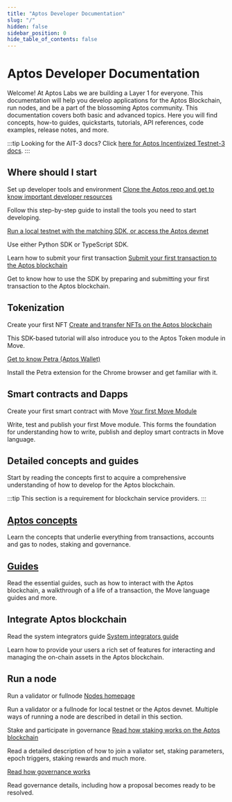 ```yaml
---
title: "Aptos Developer Documentation"
slug: "/"
hidden: false
sidebar_position: 0
hide_table_of_contents: false
---
```


# Aptos Developer Documentation

Welcome! At Aptos Labs we are building a Layer 1 for everyone. This documentation will help you develop applications for the Aptos Blockchain, run nodes, and be a part of the blossoming Aptos community. This documentation covers both basic and advanced topics. Here you will find concepts, how-to guides, quickstarts, tutorials, API references, code examples, release notes, and more.

:::tip Looking for the AIT-3 docs?
  Click [here for Aptos Incentivized Testnet-3 docs](/nodes/ait/ait-3).
:::

<!--- 
## Start here

<div class="docs-card-container">
<div class="row row-cols-1 row-cols-md-3a g-4">
  
  <div class="col">
    <div class="card card-body h-100 d-flex flex-column" >
    <a href="guides/getting-started" class="card-title card-link stretched-link"> <h2>Getting started</h2></a>
    <p class="card-text">Begin by setting up your Aptos development environment.</p>
</div>
  </div>
  <div class="col">
    <div class="card card-body h-100 d-flex flex-column">
    <a href="tutorials/aptos-quickstarts/" class="card-title card-link stretched-link"> <h2>Run quickstart tutorials</h2></a>
    <p class="card-text">Submit your first transaction, write your first Move module, deploy your first coin, and more.</p>
</div>
</div>
</div>
</div>



## Concepts and guides

<div class="docs-card-container">
<div class="row row-cols-1 row-cols-md-2a g-4">
  <div class="col">
    <div class="card card-body h-100 d-flex flex-column">
    <a href="concepts/aptos-concepts" class="card-title card-link stretched-link"> <h2>Concepts</h2></a>
    <p class="card-text">Learn the key concepts of the Aptos Blockchain, including transactions, accounts, gas and transaction fees, nodes, and more. </p>
</div>
</div>
  <div class="col">
    <div class="card card-body h-100 d-flex flex-column" >
    <a href="guides/aptos-guides" class="card-title card-link stretched-link"> <h2>How it works</h2></a>
    <p class="card-text">How does interacting with the Aptos Blockchain work, how Move works on Aptos, how to create a signed transaction, and more.</p>
</div>
  </div>
  <div class="col">
    <div class="card card-body h-100 d-flex flex-column">
    <a href="guides/move-guides/move-on-aptos" class="card-title card-link stretched-link"> <h2>Move on Aptos</h2></a>
    <p class="card-text">Learn how Move works on the Aptos Blockchain.</p>
</div>
</div>
</div>
</div>

## Nodes

<div class="docs-card-container">
<div class="row row-cols-1 row-cols-md-3a g-4">
  <div class="col">
    <div class="card card-body h-100 d-flex flex-column" >
    <a href="nodes/nodes-index" class="card-title card-link stretched-link"> <h2>Run a Validator or a FullNode</h2></a>
    <p class="card-text">Install and run a Validator or a FullNode.</p>
</div>
</div>
  <div class="col">
    <div class="card card-body h-100 d-flex flex-column"  >
    <a href="nodes/nodes-index#for-a-local-testnet" class="card-title card-link stretched-link"> <h2>Run a local testnet</h2></a>
    <p class="card-text">Run a Validator node on your local testnet.</p>
</div>
  </div>
  
</div>
</div>

## SDKs and APIs

<div class="docs-card-container">
<div class="row row-cols-1 row-cols-md-3a g-4">
  <div class="col">
    <div class="card h-100" >
    <div class="card-body d-flex flex-column" >
    <a href="https://aptos-labs.github.io/ts-sdk-doc/" class="card-title card-link stretched-link"> <h2>Typescript SDK</h2></a>
    <p class="card-text">API reference for transacting with the Aptos Blockchain.</p>
</div>
</div>
</div>
  <div class="col">
  <div class="card h-100" >
    <div class="card-body d-flex flex-column"  >
    <a href="https://fullnode.devnet.aptoslabs.com/v1/spec#/" class="card-title card-link stretched-link"> <h2>REST API</h2></a>
    <p class="card-text">Reference for the REST API to interact with the Aptos Blockchain.</p>
</div>
</div>
</div>
</div>
</div>

## Aptos devnet

:::info Aptos Devnet Resets
The Aptos devnet is reset every Thursday Morning (PST). See the latest updates in [Aptos Discord][discord].
:::info

## Got a question?

Join our [Discord][discord] to speak with our developers and hop into the Aptos community. It's the best way to keep up to date with news and developments in the Aptos universe. Be sure to check pinned messages in the channels - this is where we like to keep topic-specific links, events, and more.

Or even if you just want to stop by to say "Good Morning!". There's a little something for everyone!

:::caution Be safe out there

It's dangerous to go alone. Please remember, our community managers will never message or DM you first, and they will never ask you to send them money or share any sensitive, private, or personal information. If this happens to you, please report it to us in our [Discord][discord], or by sending an email to [security@aptoslabs.com](mailto:security@aptoslabs.com).

:::

## Join us

Want to join a great team working on amazing world-scale problems? Take a look at our [active roles](https://boards.greenhouse.io/aptoslabs), and come build with us!

## Have fun!

We are excited that you are here, and we look forward to getting to know you. Welcome to the Aptos community!

[typeform]: https://www.aptoslabs.com/developers
[discord]: https://discord.gg/aptoslabs

--->

## Where should I start

<div class="aptos-timeline">
<div class="aptos-timeline-outer">
<div class="aptos-timeline-card">
  <div class="aptos-timeline-info">
    <aptos-timeline-h3 class="aptos-timeline-title">Set up developer tools and environment</aptos-timeline-h3>
    <a href="guides/getting-started.html" class="card-link">Clone the Aptos repo and get to know important developer resources</a>
    <p>Follow this step-by-step guide to install the tools you need to start developing.</p>
    <a href="guides/local-testnet-dev-flow.html" class="card-link">Run a local testnet with the matching SDK, or access the Aptos devnet</a>
    <p>Use either Python SDK or TypeScript SDK.</p>
  </div>
</div>
<div class="aptos-timeline-card">
  <div class="aptos-timeline-info">
    <aptos-timeline-h3 class="aptos-timeline-title">Learn how to submit your first transaction</aptos-timeline-h3>
    <a href="tutorials/your-first-transaction-sdk.html" class="card-link">Submit your first transaction to the Aptos blockchain</a>
    <p>Get to know how to use the SDK by preparing and submitting your first transaction to the Aptos blockchain.</p>
  </div>
</div>
</div>
</div>

## Tokenization 

<div class="aptos-timeline">
<div class="aptos-timeline-outer">
<div class="aptos-timeline-card">
  <div class="aptos-timeline-info">
    <aptos-timeline-h3 class="aptos-timeline-title">Create your first NFT</aptos-timeline-h3>
    <a href="tutorials/your-first-nft-sdk.html" class="card-link">Create and transfer NFTs on the Aptos blockchain</a>
    <p>This SDK-based tutorial will also introduce you to the Aptos Token module in Move.</p>
    <a href="guides/install-petra-wallet-extension.html" class="card-link">Get to know Petra (Aptos Wallet)</a>
    <p>Install the Petra extension for the Chrome browser and get familiar with it.</p>
  </div>
</div>
</div>
</div>

## Smart contracts and Dapps

<div class="aptos-timeline">
<div class="aptos-timeline-outer">
<div class="aptos-timeline-card">
  <div class="aptos-timeline-info">
    <aptos-timeline-h3 class="aptos-timeline-title">Create your first smart contract with Move</aptos-timeline-h3>
    <a href="/tutorials/your-first-move-module.html" class="card-link">Your first Move Module </a>
    <p>Write, test and publish your first Move module. This forms the foundation for understanding how to write, publish and deploy smart contracts in Move language.</p>
  </div>
</div>
</div>
</div>

## Detailed concepts and guides

Start by reading the concepts first to acquire a comprehensive understanding of how to develop for the Aptos blockchain. 

:::tip
This section is a requirement for blockchain service providers.
:::

<div class="docs-card-container">
<div class="row row-cols-1 row-cols-md-2 g-4">
  <div class="col">
    <div class="card card-body h-100 d-flex flex-column" >
    <a href="concepts/aptos-concepts" class="card-title card-link stretched-link"> <h2>Aptos concepts</h2></a>
    <p class="card-text">Learn the concepts that underlie everything from transactions, accounts and gas to nodes, staking and governance.</p>
</div>
</div>
  <div class="col">
    <div class="card card-body h-100 d-flex flex-column"  >
    <a href="guides/aptos-guides" class="card-title card-link stretched-link"> <h2>Guides</h2></a>
    <p class="card-text">Read the essential guides, such as how to interact with the Aptos blockchain, a walkthrough of a life of a transaction, the Move language guides and more.</p>
</div>
  </div>
  
</div>
</div>


## Integrate Aptos blockchain

<div class="aptos-timeline">
<div class="aptos-timeline-outer">
<div class="aptos-timeline-card">
  <div class="aptos-timeline-info">
    <aptos-timeline-h3 class="aptos-timeline-title">Read the system integrators guide</aptos-timeline-h3>
    <a href="guides/system-integrators-guide.html" class="card-link">System integrators guide</a>
    <p>Learn how to provide your users a rich set of features for interacting and managing the on-chain assets in the Aptos blockchain.</p>
  </div>
</div>
</div>
</div>

## Run a node

<div class="aptos-timeline">
<div class="aptos-timeline-outer">
<div class="aptos-timeline-card">
  <div class="aptos-timeline-info">
    <aptos-timeline-h3 class="aptos-timeline-title">Run a validator or fullnode</aptos-timeline-h3>
    <a href="nodes/nodes-index.html" class="card-link">Nodes homepage</a>
    <p>Run a validator or a fullnode for local testnet or the Aptos devnet. Multiple ways of running a node are described in detail in this section. </p>
  </div>
</div>
<div class="aptos-timeline-card">
  <div class="aptos-timeline-info">
    <aptos-timeline-h3 class="aptos-timeline-title">Stake and participate in governance</aptos-timeline-h3>
    <a href="concepts/staking.html" class="card-link">Read how staking works on the Aptos blockchain</a> 
    <p>Read a detailed description of how to join a valiator set, staking parameters, epoch triggers, staking rewards and much more.</p>
    <a href="concepts/governance.html" class="card-linnk">Read how governance works</a>
    <p>Read governance details, including how a proposal becomes ready to be resolved.</p>
  </div>
</div>
</div>
</div>



